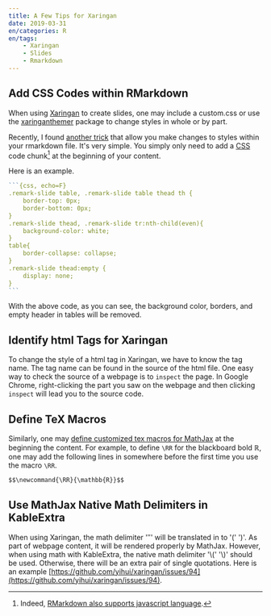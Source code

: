 ```yaml
---
title: A Few Tips for Xaringan
date: 2019-03-31
en/categories: R
en/tags: 
    - Xaringan
    - Slides
    - Rmarkdown
---
```


## Add CSS Codes within RMarkdown

When using [Xaringan](https://slides.yihui.name/xaringan/) to create slides, one may include a custom.css or use the [xaringanthemer](https://pkg.garrickadenbuie.com/xaringanthemer/articles/xaringanthemer.html) package to change styles in whole or by part.

Recently, I found [another trick](https://stackoverflow.com/questions/52656548/xaringan-changing-code-background-for-specific-chunks) that allow you make changes to styles within your rmarkdown file. It's very simple. You simply only need to add a [CSS](https://www.w3schools.com/css/) code chunk[^1] at the beginning of your content.

Here is an example.

````r
```{css, echo=F}
.remark-slide table, .remark-slide table thead th {
    border-top: 0px;
    border-bottom: 0px;
}
.remark-slide thead, .remark-slide tr:nth-child(even){
    background-color: white;
}
table{
    border-collapse: collapse;
}
.remark-slide thead:empty {
    display: none;
}
```
````

With the above code, as you can see, the background color, borders, and empty header in tables will be removed.

## Identify html Tags for Xaringan

To change the style of a html tag in Xaringan, we have to know the tag name. The tag name can be found in the source of the html file. One easy way to check the source of a webpage is to `inspect` the page. In Google Chrome, right-clicking the part you saw on the webpage and then clicking `inspect` will lead you to the source code.

## Define TeX Macros

Similarly, one may [define customized tex macros for MathJax](http://docs.mathjax.org/en/latest/tex.html#defining-tex-macros) at the beginning the content. For example, to define `\RR` for the blackboard bold $\mathbb{R}$, one may add the following lines in somewhere before the first time you use the macro `\RR`.

```markdown
$$\newcommand{\RR}{\mathbb{R}}$$
```

## Use MathJax Native Math Delimiters in KableExtra

When using Xaringan, the math delimiter '$' '$' will be translated in to '\(' '\)'. As part of webpage content, it will be rendered properly by MathJax. However, when using math with KableExtra, the native math delimiter '\\(' '\\)' should be used. Otherwise, there will be an extra pair of single quotations. Here is an example [https://github.com/yihui/xaringan/issues/94](https://github.com/yihui/xaringan/issues/94).

[^1]: Indeed, [RMarkdown also supports javascript language](https://rmarkdown.rstudio.com/lesson-5.html).